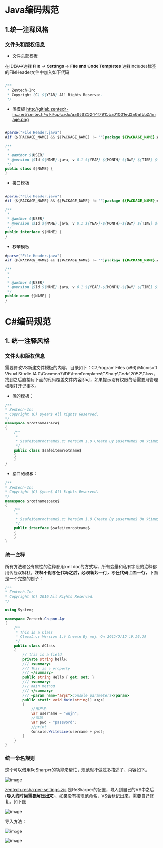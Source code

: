 # Java编码规范

## 1.统一注释风格

### 文件头和版权信息

+ 文件头部模板

在IDEA中选择 **File** -> **Settings** -> **File and Code Templates** 选择Includes标签的FileHeader文件中加入如下代码

```java

/**
 * Zentech-Inc
 * Copyright (C) ${YEAR} All Rights Reserved.
 */
```
+ 类模板
http://gitlab.zentech-inc.net/zentech/wiki/uploads/aa88823244f7915ba61061ed3a8afbb2/image.png

```java

#parse("File Header.java")
#if (${PACKAGE_NAME} && ${PACKAGE_NAME} != "")package ${PACKAGE_NAME};#end

/**
 *
 * @author ${USER}
 * @version \$Id ${NAME}.java, v 0.1 ${YEAR}-${MONTH}-${DAY} ${TIME} ${USER} Exp $$
 */
public class ${NAME} {
}

```

+ 接口模板

```java

#parse("File Header.java")
#if (${PACKAGE_NAME} && ${PACKAGE_NAME} != "")package ${PACKAGE_NAME};#end

/**
 *
 * @author ${USER}
 * @version \$Id ${NAME}.java, v 0.1 ${YEAR}-${MONTH}-${DAY} ${TIME} ${USER} Exp $$
 */
public interface ${NAME} {
}


```

+ 枚举模板

```java
#parse("File Header.java")
#if (${PACKAGE_NAME} && ${PACKAGE_NAME} != "")package ${PACKAGE_NAME};#end

/**
 *
 *
 * @author ${USER}
 * @version \$Id ${NAME}.java, v 0.1 ${YEAR}-${MONTH}-${DAY} ${TIME} ${USER} Exp $$
 */
public enum ${NAME} {
}

```

# C#编码规范

## 1. 统一注释风格

### 文件头和版权信息

需要修改VS新建文件模板的内容，目录如下：C:\Program Files (x86)\Microsoft Visual Studio 14.0\Common7\IDE\ItemTemplates\CSharp\Code\2052\Class，找到之后直接用下面的代码覆盖文件内容即可，如果提示没有权限的话需要用管理权限打开记事本。

 + 类的模板：

```csharp
/**
* Zentech-Inc
* Copyright (C) $year$ All Rights Reserved.
*/
namespace $rootnamespace$
{
	/**
     * 
     * $safeitemrootname$.cs Version 1.0 Create By $username$ On $time$
     */
    public class $safeitemrootname$
    {
    }
}
```
 + 接口的模板：

```csharp
/**
* Zentech-Inc
* Copyright (C) $year$ All Rights Reserved.
*/
namespace $rootnamespace$
{
	/**
     * 
     * $safeitemrootname$.cs Version 1.0 Create By $username$ On $time$
     */
    public interface $safeitemrootname$
    {
    }
}
```
### 统一注释

所有方法和公有属性的注释都用xml doc的方式写，所有变量和私有字段的注释都用传统双斜杠，**注释不能写在代码之后，必须新起一行，写在代码上面一行**，下面是一个完整的例子：

```csharp
/**
* Zentech-Inc
* Copyright (C) 2016 All Rights Reserved.
*/

using System;

namespace Zentech.Coupon.Api
{
    /**
     * This is a Class
     * Class3.cs Version 1.0 Create By wujn On 2016/5/15 19:38:39
     */
    public class AClass
    {
        // this is a field
        private string hello;
        /// <summary>
        /// This is a property
        /// </summary>
        public string Hello { get; set; }
        /// <summary>
        /// main method
        /// </summary>
        /// <param name="args">console parameters</param>
        public static void Main(string[] args)
        {
            //用户名
            var username = "wujn";
            //密码
            var pwd = "password";
            //print
            Console.WriteLine(username + pwd);
        }
    }
}

```
### 统一命名规则
这个可以借用ReSharper的功能来帮忙，规范就不做过多描述了，内容如下。

![image](/uploads/c3c0854f7540d71652535cdd5a4bd081/image.png)

[zentech.resharper-settings.zip](/uploads/3cf8cdecedf70887aae09fca4f9bb5e6/zentech.resharper-settings.zip) 是ReSharper的配置，导入到自己的VS中之后(**导入的时候需要解压出来**)，如果没有按规范命名，VS会标记出来，需要自己修复。如下图

![image](/uploads/4803b29f57515f78f6df8e7a22ed9d08/image.png)

导入方法：

![image](/uploads/41a55edc3e385b4317600a9329f62756/image.png)

![image](/uploads/f3f7f01940bdfdb56eccc374e0fe6391/image.png)
